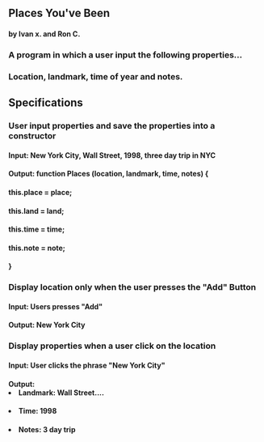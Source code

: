 ## Places You've Been

#### by Ivan x. and Ron C.

### A program in which a user input the following properties...
### Location, landmark, time of year and notes.


## Specifications
### User input properties and save the properties into a constructor
#### Input: New York City, Wall Street, 1998, three day trip in NYC
#### Output: function Places (location, landmark, time, notes) {
####            this.place = place;
####            this.land = land;
####            this.time = time;
####            this.note = note;
####         }
####

### Display location only when the user presses the "Add" Button
#### Input: Users presses "Add"
#### Output: New York City

### Display properties when a user click on the location
#### Input: User clicks the phrase "New York City"
#### Output: <li>Landmark: Wall Street....</li>
####         <li>Time: 1998</li>
####        <li>Notes: 3 day trip</li>
